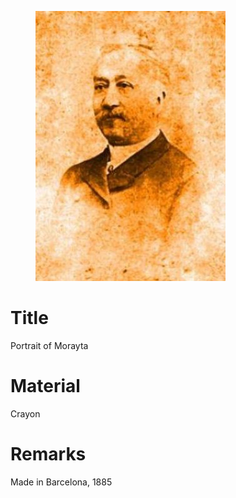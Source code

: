 <figure class="image">

![](/static/files/paintings/portrait-of-morayta.jpg)

</figure>

# Title
Portrait of Morayta

# Material
Crayon

# Remarks
Made in Barcelona, 1885
